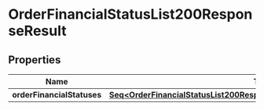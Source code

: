 

# OrderFinancialStatusList200ResponseResult


## Properties

Name | Type | Description | Notes
------------ | ------------- | ------------- | -------------
**orderFinancialStatuses** | [**Seq&lt;OrderFinancialStatusList200ResponseResultOrderFinancialStatusesInner&gt;**](OrderFinancialStatusList200ResponseResultOrderFinancialStatusesInner.md) |  |  [optional]




